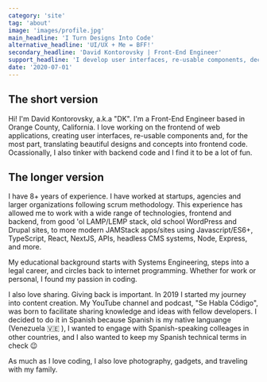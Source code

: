 ```yaml
---
category: 'site'
tag: 'about'
image: 'images/profile.jpg'
main_headline: 'I Turn Designs Into Code'
alternative_headline: 'UI/UX + Me = BFF!'
secondary_headline: 'David Kontorovsky | Front-End Engineer'
support_headline: 'I develop user interfaces, re-usable components, decoupled applications and everything in between.'
date: '2020-07-01'
---
```


## The short version

Hi! I'm David Kontorovsky, a.k.a "DK". I'm a Front-End Engineer based in Orange County, California. I love working on the frontend of web applications, creating user interfaces, re-usable components and, for the most part, translating beautiful designs and concepts into frontend code. Ocassionally, I also tinker with backend code and I find it to be a lot of fun.

## The longer version

I have 8+ years of experience. I have worked at startups, agencies and larger organizations following scrum methodology. This experience has allowed me to work with a wide range of technologies, frontend and backend, from good 'ol LAMP/LEMP stack, old school WordPress and Drupal sites, to more modern JAMStack apps/sites using Javascript/ES6+, TypeScript, React, NextJS, APIs, headless CMS systems, Node, Express, and more.

My educational background starts with Systems Engineering, steps into a legal career, and circles back to internet programming. Whether for work or personal, I found my passion in coding.

I also love sharing. Giving back is important. In 2019 I started my journey into content creation. My YouTube channel and podcast, "Se Habla Código", was born to facilitate sharing knowledge and ideas with fellow developers. I decided to do it in Spanish because Spanish is my native languange (Venezuela 🇻🇪 ), I wanted to engage with Spanish-speaking colleages in other countries, and I also wanted to keep my Spanish technical terms in check 😉

As much as I love coding, I also love photography, gadgets, and traveling with my family.
